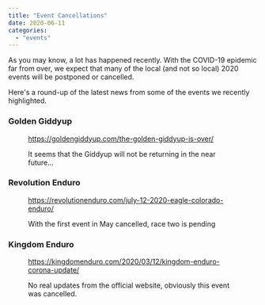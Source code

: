 ```yaml
---
title: "Event Cancellations"
date: 2020-06-11
categories: 
  - "events"
---
```


As you may know, a lot has happened recently. With the COVID-19 epidemic far from over, we expect that many of the local (and not so local) 2020 events will be postponed or cancelled.

Here's a round-up of the latest news from some of the events we recently highlighted.

### Golden Giddyup

<figure>

https://goldengiddyup.com/the-golden-giddyup-is-over/

<figcaption>

It seems that the Giddyup will not be returning in the near future...  
  

</figcaption>

</figure>

### Revolution Enduro

<figure>

https://revolutionenduro.com/july-12-2020-eagle-colorado-enduro/

<figcaption>

With the first event in May cancelled, race two is pending  

</figcaption>

</figure>

### Kingdom Enduro

<figure>

https://kingdomenduro.com/2020/03/12/kingdom-enduro-corona-update/

<figcaption>

No real updates from the official website, obviously this event was cancelled.  

</figcaption>

</figure>
